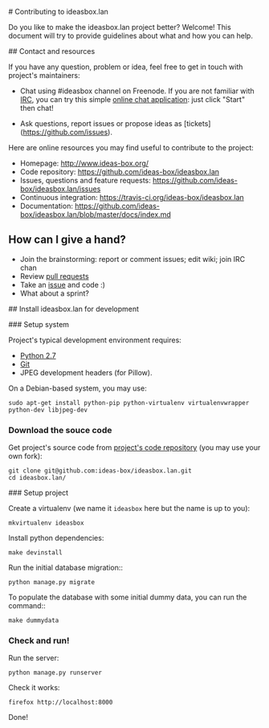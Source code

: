 # Contributing to ideasbox.lan

Do you like to make the ideasbox.lan project better? Welcome! This document
will try to provide guidelines about what and how you can help.


## Contact and resources

If you have any question, problem or idea, feel free to get in touch with
project's maintainers:

* Chat using #ideasbox channel on Freenode. If you are not familiar with
  [IRC](https://en.wikipedia.org/wiki/Internet_Relay_Chat), you can try
  this simple [online chat application](https://kiwiirc.com/client/irc.freenode.net/?nick=new-user|?#ideasbox):
  just click "Start" then chat!

* Ask questions, report issues or propose ideas as
  [tickets] (https://github.com/issues).

Here are online resources you may find useful to contribute to the project:

* Homepage: http://www.ideas-box.org/
* Code repository: https://github.com/ideas-box/ideasbox.lan
* Issues, questions and feature requests:
  https://github.com/ideas-box/ideasbox.lan/issues
* Continuous integration: https://travis-ci.org/ideas-box/ideasbox.lan
* Documentation: https://github.com/ideas-box/ideasbox.lan/blob/master/docs/index.md


## How can I give a hand?

* Join the brainstorming: report or comment issues; edit wiki; join IRC chan
* Review [pull requests](https://github.com/ideas-box/ideasbox.lan/pulls)
* Take an [issue](https://github.com/ideas-box/ideasbox.lan/issues) and code :)
* What about a sprint?


## Install ideasbox.lan for development

### Setup system

Project's typical development environment requires:

* [Python 2.7](https://www.python.org/)
* [Git](http://git-scm.com/)
* JPEG development headers (for Pillow).

On a Debian-based system, you may use:

    sudo apt-get install python-pip python-virtualenv virtualenvwrapper python-dev libjpeg-dev

### Download the souce code

Get project's source code from
[project's code repository](https://github.com/ideas-box/ideasbox.lan)
(you may use your own fork):

    git clone git@github.com:ideas-box/ideasbox.lan.git
    cd ideasbox.lan/

### Setup project

Create a virtualenv (we name it `ideasbox` here but the name is up to you):

    mkvirtualenv ideasbox

Install python dependencies:

    make devinstall

Run the initial database migration::

    python manage.py migrate

To populate the database with some initial dummy data, you can run the command::

    make dummydata

### Check and run!

Run the server:

    python manage.py runserver

Check it works:

    firefox http://localhost:8000

Done!
